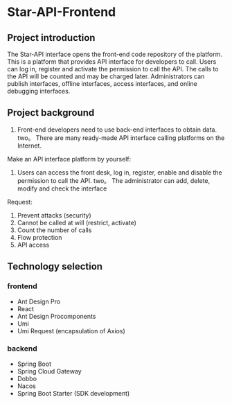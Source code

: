 # Star-API-Frontend

## Project introduction
The Star-API interface opens the front-end code repository of the platform. This is a platform that provides API interface for developers to call.
Users can log in, register and activate the permission to call the API. The calls to the API will be counted and may be charged later.
Administrators can publish interfaces, offline interfaces, access interfaces, and online debugging interfaces.


## Project background

1. Front-end developers need to use back-end interfaces to obtain data.
   two。 There are many ready-made API interface calling platforms on the Internet.

Make an API interface platform by yourself:
1. Users can access the front desk, log in, register, enable and disable the permission to call the API.
   two。 The administrator can add, delete, modify and check the interface

Request:
1. Prevent attacks (security)
2. Cannot be called at will (restrict, activate)
3. Count the number of calls
4. Flow protection
5. API access

## Technology selection
### frontend
- Ant Design Pro
- React
- Ant Design Procomponents
- Umi
- Umi Request (encapsulation of Axios)

### backend
- Spring Boot
- Spring Cloud Gateway
- Dobbo
- Nacos
- Spring Boot Starter (SDK development)
